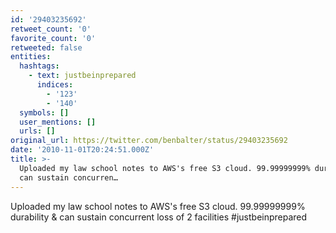 ```yaml
---
id: '29403235692'
retweet_count: '0'
favorite_count: '0'
retweeted: false
entities:
  hashtags:
    - text: justbeinprepared
      indices:
        - '123'
        - '140'
  symbols: []
  user_mentions: []
  urls: []
original_url: https://twitter.com/benbalter/status/29403235692
date: '2010-11-01T20:24:51.000Z'
title: >-
  Uploaded my law school notes to AWS's free S3 cloud. 99.99999999% durability &
  can sustain concurren…
---
```


Uploaded my law school notes to AWS's free S3 cloud. 99.99999999% durability & can sustain concurrent loss of 2 facilities #justbeinprepared